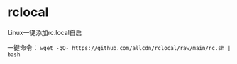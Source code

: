 # rclocal
Linux一键添加rc.local自启

一键命令：
``wget -qO- https://github.com/allcdn/rclocal/raw/main/rc.sh | bash``
